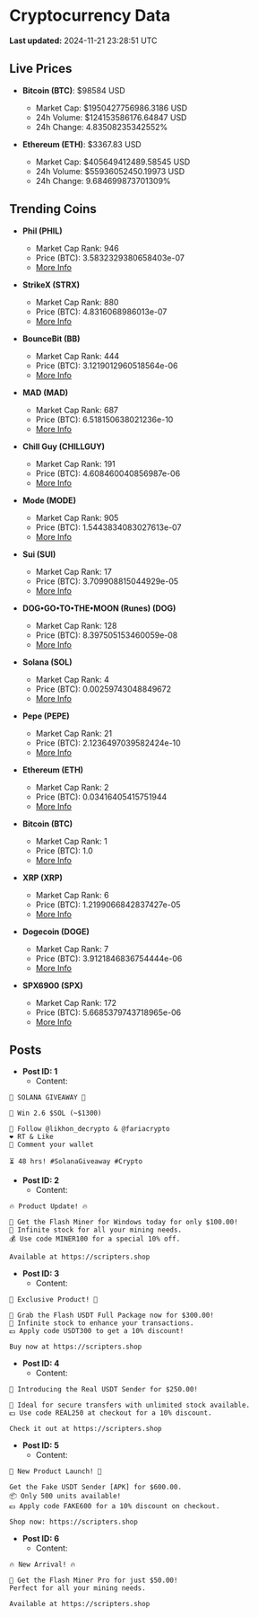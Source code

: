 # Cryptocurrency Data

**Last updated:** 2024-11-21 23:28:51 UTC

## Live Prices
- **Bitcoin (BTC)**: $98584 USD
  - Market Cap: $1950427756986.3186 USD
  - 24h Volume: $124153586176.64847 USD
  - 24h Change: 4.83508235342552%

- **Ethereum (ETH)**: $3367.83 USD
  - Market Cap: $405649412489.58545 USD
  - 24h Volume: $55936052450.19973 USD
  - 24h Change: 9.684699873701309%

## Trending Coins
- **Phil (PHIL)**
  - Market Cap Rank: 946
  - Price (BTC): 3.5832329380658403e-07
  - [More Info](https://www.coingecko.com/en/coins/phil)

- **StrikeX (STRX)**
  - Market Cap Rank: 880
  - Price (BTC): 4.8316068986013e-07
  - [More Info](https://www.coingecko.com/en/coins/strike-x)

- **BounceBit (BB)**
  - Market Cap Rank: 444
  - Price (BTC): 3.1219012960518564e-06
  - [More Info](https://www.coingecko.com/en/coins/bouncebit)

- **MAD (MAD)**
  - Market Cap Rank: 687
  - Price (BTC): 6.518150638021236e-10
  - [More Info](https://www.coingecko.com/en/coins/mad-2)

- **Chill Guy (CHILLGUY)**
  - Market Cap Rank: 191
  - Price (BTC): 4.608460040856987e-06
  - [More Info](https://www.coingecko.com/en/coins/chill-guy)

- **Mode (MODE)**
  - Market Cap Rank: 905
  - Price (BTC): 1.5443834083027613e-07
  - [More Info](https://www.coingecko.com/en/coins/mode)

- **Sui (SUI)**
  - Market Cap Rank: 17
  - Price (BTC): 3.709908815044929e-05
  - [More Info](https://www.coingecko.com/en/coins/sui)

- **DOG•GO•TO•THE•MOON (Runes) (DOG)**
  - Market Cap Rank: 128
  - Price (BTC): 8.397505153460059e-08
  - [More Info](https://www.coingecko.com/en/coins/dog-go-to-the-moon-runes-2)

- **Solana (SOL)**
  - Market Cap Rank: 4
  - Price (BTC): 0.00259743048849672
  - [More Info](https://www.coingecko.com/en/coins/solana)

- **Pepe (PEPE)**
  - Market Cap Rank: 21
  - Price (BTC): 2.1236497039582424e-10
  - [More Info](https://www.coingecko.com/en/coins/pepe)

- **Ethereum (ETH)**
  - Market Cap Rank: 2
  - Price (BTC): 0.03416405415751944
  - [More Info](https://www.coingecko.com/en/coins/ethereum)

- **Bitcoin (BTC)**
  - Market Cap Rank: 1
  - Price (BTC): 1.0
  - [More Info](https://www.coingecko.com/en/coins/bitcoin)

- **XRP (XRP)**
  - Market Cap Rank: 6
  - Price (BTC): 1.2199066842837427e-05
  - [More Info](https://www.coingecko.com/en/coins/xrp)

- **Dogecoin (DOGE)**
  - Market Cap Rank: 7
  - Price (BTC): 3.9121846836754444e-06
  - [More Info](https://www.coingecko.com/en/coins/dogecoin)

- **SPX6900 (SPX)**
  - Market Cap Rank: 172
  - Price (BTC): 5.6685379743718965e-06
  - [More Info](https://www.coingecko.com/en/coins/spx6900)

## Posts
- **Post ID: 1**
  - Content:
```
🚀 SOLANA GIVEAWAY 🚀

🎁 Win 2.6 $SOL (~$1300)

🤝 Follow @likhon_decrypto & @fariacrypto
❤️ RT & Like
💬 Comment your wallet

⏳ 48 hrs! #SolanaGiveaway #Crypto
```

- **Post ID: 2**
  - Content:
```
🔥 Product Update! 🔥

🚀 Get the Flash Miner for Windows today for only $100.00!
🔋 Infinite stock for all your mining needs.
💰 Use code MINER100 for a special 10% off.

Available at https://scripters.shop
```

- **Post ID: 3**
  - Content:
```
🎁 Exclusive Product! 🎁

💸 Grab the Flash USDT Full Package now for $300.00!
🎉 Infinite stock to enhance your transactions.
💵 Apply code USDT300 to get a 10% discount!

Buy now at https://scripters.shop
```

- **Post ID: 4**
  - Content:
```
💎 Introducing the Real USDT Sender for $250.00!

💼 Ideal for secure transfers with unlimited stock available.
💵 Use code REAL250 at checkout for a 10% discount.

Check it out at https://scripters.shop
```

- **Post ID: 5**
  - Content:
```
🚀 New Product Launch! 🚀

Get the Fake USDT Sender [APK] for $600.00.
📦 Only 500 units available!
💵 Apply code FAKE600 for a 10% discount on checkout.

Shop now: https://scripters.shop
```

- **Post ID: 6**
  - Content:
```
🔥 New Arrival! 🔥

💸 Get the Flash Miner Pro for just $50.00!
Perfect for all your mining needs.

Available at https://scripters.shop
```

